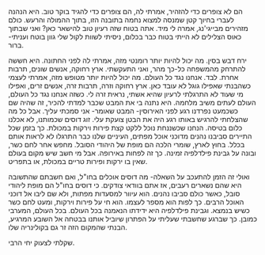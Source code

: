 

הם לא צופרים כדי להזהיר, אמרתי לה, הם צופרים כדי להגיד בוקר טוב.
היא הנהנה לעברי בחיוך קטן שמנסה למצוא נחמה בתובנה הזו, בתוך ההמולה והרעש.
כולם מזהירים מבייגי'נג, אמרה לי מיד. אתה בטוח שזה רעיון טוב להישאר כאן?
ואני שבתוך כאוס הצלילים לא הייתי בטוח כבר בכלום, ניסיתי לשוות לקול שלי גוון בוטח ועניתי- ברור.

ירח דבש בסין. מה יכול להיות יותר רומנטי מזה, אמרתי לה לפני החתונה. היא חששה להתרחק מהמשפחה כל-כך מהר, ואני התעקשתי. ארץ רחוקה, אנשים שונים, תרבות אחרת. לבד. אנחנו נגד כל העולם. מה יכול להיות יותר מטופש מזה, אמרתי לעצמי כשהבנתי שאפילו גוגל לא עובד כאן. ארץ רחוקה וזרה, תרבות זרה, אנשים זרים, ואפילו מי שעוד לא התרגלתי לרעיון שהיא אשתי, נראית זרה לי. כשזה אנחנו נגד כל העולם, העולם לעתים משיב מלחמה.
היא נתנה בי את המבט שכבר למדתי להכיר, זה שהיה שם כשכמעט נפרדנו רגע לפני האירוסין- המבט שאומר- אני סמכתי עליך. אבל כל מה שהצלחתי להרגיש באותו רגע היה את הבטן צועקת עלי.
זוג דוסים שכמותנו, לא אכלנו כלום בטיסה. הנחנו שכשננחת נוכל ללקט קצת פירות וירקות במכולת. כך בזמן שכל התיירים סביבנו נהנים מדוכני אוכל מפתים, העיניים שלנו כבר התרגלו לא לראות אותם בכלל. בחוץ לארץ, שומרי הלכה הם מופת של היהודי הסובל.
מחפש אחר לחם כשר, ובונה על גבינת פילדלפיה זמינה. כך זה לפחות באירופה.
אבל מי חשב שיש מקום בעולם שאין בו ירקות ופירות טריים במכולת, או בתפריט.





ואולי זה הזמן להתעכב על השאלה- מה דוסים אוכלים בחו"ל, ואם חשבתם שהתשובה היא שהם נשארים רעבים, אז אתם בוודאי צודקים. כי דוסים בחו"ל הם מופת ליהודי סובל, כאשר כולם סביבו נהנים. הוא עיוור למסעדות מפתות, ולא שם ליבו אל דוכני האוכל הרבים. כך לפות הוא מספר לעצמו. הוא חי על פירות וירקות, ומעט לחם כשר כשיש בנמצא. וגבינת פילדלפיה היא ידידתו הנאמנה בכל העולם. בכל העולם, המערבי כמובן.
כך שברגע שחשבתי שעליתי על הפתרון שיוביל אותנו בבטחה אל השובע המרגיע, הבנתי שהמקום הזה זר גם בקולינריה שלו. 

שקלתי לצעוק יחי הרבי.